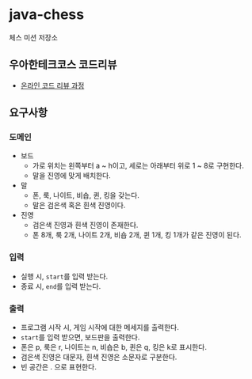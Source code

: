 # java-chess

체스 미션 저장소

## 우아한테크코스 코드리뷰

- [온라인 코드 리뷰 과정](https://github.com/woowacourse/woowacourse-docs/blob/master/maincourse/README.md)

## 요구사항

### 도메인

- 보드
  - 가로 위치는 왼쪽부터 a ~ h이고, 세로는 아래부터 위로 1 ~ 8로 구현한다.
  - 말을 진영에 맞게 배치한다.
- 말
  - 폰, 룩, 나이트, 비숍, 퀸, 킹을 갖는다.
  - 말은 검은색 혹은 흰색 진영이다.
- 진영
  - 검은색 진영과 흰색 진영이 존재한다.
  - 폰 8개, 룩 2개, 나이트 2개, 비숍 2개, 퀸 1개, 킹 1개가 같은 진영이 된다.

### 입력
- 실행 시, `start`를 입력 받는다.
- 종료 시, `end`를 입력 받는다.

### 출력
- 프로그램 시작 시, 게임 시작에 대한 메세지를 출력한다.
- `start`를 입력 받으면, 보드판을 출력한다.
- 폰은 p, 룩은 r, 나이트는 n, 비숍은 b, 퀸은 q, 킹은 k로 표시한다.
- 검은색 진영은 대문자, 흰색 진영은 소문자로 구분한다.
- 빈 공간은 . 으로 표현한다.
